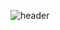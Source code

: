 ![header](https://capsule-render.vercel.app/api?type=wave&color=auto&height=300&section=header&text=Focus%20On%20Your%20Target&fontSize=70)
